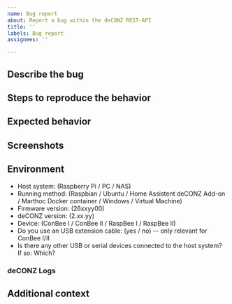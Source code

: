```yaml
---
name: Bug report
about: Report a bug within the deCONZ REST-API
title: ''
labels: Bug report
assignees: ''

---
```


<!--
  - Use this issue template to report a bug in the deCONZ REST-API.
  - If you want to report a bug for the Phoscon App, please head over to: https://github.com/dresden-elektronik/phoscon-app-beta
  - If you're unsure if the bug fits into this issue tracker, please ask for advise in our Discord chat: https://discord.gg/QFhTxqN
  - Please make sure sure you're running the latest version of deCONZ: https://github.com/dresden-elektronik/deconz-rest-plugin/releases
-->

## Describe the bug
<!--
  Describe the issue you are experiencing here to communicate to the
  maintainers. Tell us what you were trying to do and what happened.

  Help us understand the issue by providing valuable context.
-->

## Steps to reproduce the behavior
<!--
  If the problem is reproducable, list the steps here:

  1. Go to '...'
  2. Click on '....'
  3. Scroll down to '....'
  4. Observed error

  If the problem can't be reproduced and is sporadic, please provide some details
  on how often and when the issue happens.
-->

## Expected behavior
<!--
  If applicable, describe what you expected to happen.
-->

## Screenshots
<!--
  If applicable, add screenshots to help explain the problem.
-->

## Environment
<!--
  The deCONZ and firmware versions are found in the Phoscon App: Menu -> Settings -> Gateway,
  as well as in the deCONZ GUI: Menu > Help > About deCONZ.
-->

 - Host system: (Raspberry Pi / PC / NAS)
 - Running method: (Raspbian / Ubuntu / Home Assistent deCONZ Add-on / Marthoc Docker container / Windows / Virtual Machine)
 - Firmware version: (26xxyy00)
 - deCONZ version: (2.xx.yy)
 - Device: (ConBee I / ConBee II / RaspBee I / RaspBee II)
 - Do you use an USB extension cable: (yes / no) -- only relevant for ConBee I/II
 - Is there any other USB or serial devices connected to the host system? If so: Which?

### deCONZ Logs
<!--
  Debug logs can help to investigate certain problems like device pairing and communication issues.
  Logging can be enabled on the command line as described in:
  https://github.com/dresden-elektronik/deconz-rest-plugin/wiki/deCONZ-debug-flags
-->

## Additional context
<!--
  If relevant, add any other context about the problem here, like network size, number of routers and end-devices
  and what kind of devices/brands are in the network.
-->
